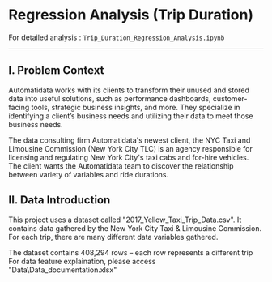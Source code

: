 # Regression Analysis (Trip Duration)


For detailed analysis : `Trip_Duration_Regression_Analysis.ipynb`

---
## I. Problem Context
Automatidata works with its clients to transform their unused and stored data into useful solutions, such as performance dashboards, customer-facing tools, strategic business insights, and more. They specialize in identifying a client’s business needs and utilizing their data to meet those business needs.

The data consulting firm Automatidata's newest client, the NYC Taxi and Limousine Commission (New York City TLC) is an agency responsible for licensing and regulating New York City's taxi cabs and for-hire vehicles. The client wants the Automatidata team to discover the relationship between variety of variables and ride durations.

## II. Data Introduction
This project uses a dataset called "2017_Yellow_Taxi_Trip_Data.csv". It contains data gathered by the New York City Taxi & Limousine Commission. For each trip, there are many different data variables gathered. 

The dataset contains 408,294 rows – each row represents a different trip
For data feature explaination, please access "Data\Data_documentation.xlsx"
